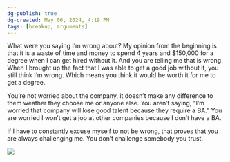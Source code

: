 ```yaml
---
dg-publish: true
dg-created: May 06, 2024, 4:19 PM
tags: [breakup, arguments]
---
```


What were you saying I’m wrong about? My opinion from the beginning is that it is a waste of time and money to spend 4 years and $150,000 for a degree when I can get hired without it. And you are telling me that is wrong. When I brought up the fact that I was able to get a good job without it, you still think I’m wrong. Which means you think it would be worth it for me to get a degree.

You’re not worried about the company, it doesn’t make any difference to them weather they choose me or anyone else. You aren’t saying, “I’m worried that company will lose good talent because they require a BA.” You are worried I won’t get a job at other companies because I don’t have a BA.

If I have to constantly excuse myself to not be wrong, that proves that you are always challenging me. You don’t challenge somebody you trust.

![](https://i.imgur.com/Igv3ovV.jpeg)
